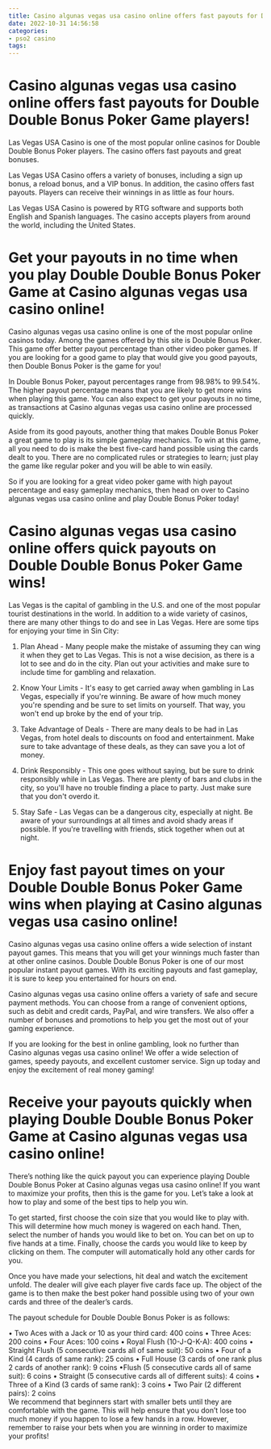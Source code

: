 ```yaml
---
title: Casino algunas vegas usa casino online offers fast payouts for Double Double Bonus Poker Game players!
date: 2022-10-31 14:56:58
categories:
- pso2 casino
tags:
---
```



#  Casino algunas vegas usa casino online offers fast payouts for Double Double Bonus Poker Game players!

Las Vegas USA Casino is one of the most popular online casinos for Double Double Bonus Poker players. The casino offers fast payouts and great bonuses.

Las Vegas USA Casino offers a variety of bonuses, including a sign up bonus, a reload bonus, and a VIP bonus. In addition, the casino offers fast payouts. Players can receive their winnings in as little as four hours.

Las Vegas USA Casino is powered by RTG software and supports both English and Spanish languages. The casino accepts players from around the world, including the United States.

#  Get your payouts in no time when you play Double Double Bonus Poker Game at Casino algunas vegas usa casino online!

Casino algunas vegas usa casino online is one of the most popular online casinos today. Among the games offered by this site is Double Bonus Poker. This game offer better payout percentage than other video poker games. If you are looking for a good game to play that would give you good payouts, then Double Bonus Poker is the game for you!

In Double Bonus Poker, payout percentages range from 98.98% to 99.54%. The higher payout percentage means that you are likely to get more wins when playing this game. You can also expect to get your payouts in no time, as transactions at Casino algunas vegas usa casino online are processed quickly.

Aside from its good payouts, another thing that makes Double Bonus Poker a great game to play is its simple gameplay mechanics. To win at this game, all you need to do is make the best five-card hand possible using the cards dealt to you. There are no complicated rules or strategies to learn; just play the game like regular poker and you will be able to win easily.

So if you are looking for a great video poker game with high payout percentage and easy gameplay mechanics, then head on over to Casino algunas vegas usa casino online and play Double Bonus Poker today!

#  Casino algunas vegas usa casino online offers quick payouts on Double Double Bonus Poker Game wins!

Las Vegas is the capital of gambling in the U.S. and one of the most popular tourist destinations in the world. In addition to a wide variety of casinos, there are many other things to do and see in Las Vegas. Here are some tips for enjoying your time in Sin City:

1. Plan Ahead - Many people make the mistake of assuming they can wing it when they get to Las Vegas. This is not a wise decision, as there is a lot to see and do in the city. Plan out your activities and make sure to include time for gambling and relaxation.

2. Know Your Limits - It's easy to get carried away when gambling in Las Vegas, especially if you're winning. Be aware of how much money you're spending and be sure to set limits on yourself. That way, you won't end up broke by the end of your trip.

3. Take Advantage of Deals - There are many deals to be had in Las Vegas, from hotel deals to discounts on food and entertainment. Make sure to take advantage of these deals, as they can save you a lot of money.

4. Drink Responsibly - This one goes without saying, but be sure to drink responsibly while in Las Vegas. There are plenty of bars and clubs in the city, so you'll have no trouble finding a place to party. Just make sure that you don't overdo it.

5. Stay Safe - Las Vegas can be a dangerous city, especially at night. Be aware of your surroundings at all times and avoid shady areas if possible. If you're travelling with friends, stick together when out at night.

#  Enjoy fast payout times on your Double Double Bonus Poker Game wins when playing at Casino algunas vegas usa casino online!

Casino algunas vegas usa casino online offers a wide selection of instant payout games. This means that you will get your winnings much faster than at other online casinos. Double Double Bonus Poker is one of our most popular instant payout games. With its exciting payouts and fast gameplay, it is sure to keep you entertained for hours on end.

Casino algunas vegas usa casino online offers a variety of safe and secure payment methods. You can choose from a range of convenient options, such as debit and credit cards, PayPal, and wire transfers. We also offer a number of bonuses and promotions to help you get the most out of your gaming experience.

If you are looking for the best in online gambling, look no further than Casino algunas vegas usa casino online! We offer a wide selection of games, speedy payouts, and excellent customer service. Sign up today and enjoy the excitement of real money gaming!

#  Receive your payouts quickly when playing Double Double Bonus Poker Game at Casino algunas vegas usa casino online!

There’s nothing like the quick payout you can experience playing Double Double Bonus Poker at Casino algunas vegas usa casino online! If you want to maximize your profits, then this is the game for you. Let’s take a look at how to play and some of the best tips to help you win.

To get started, first choose the coin size that you would like to play with. This will determine how much money is wagered on each hand. Then, select the number of hands you would like to bet on. You can bet on up to five hands at a time. Finally, choose the cards you would like to keep by clicking on them. The computer will automatically hold any other cards for you.

Once you have made your selections, hit deal and watch the excitement unfold. The dealer will give each player five cards face up. The object of the game is to then make the best poker hand possible using two of your own cards and three of the dealer’s cards.

The payout schedule for Double Double Bonus Poker is as follows:

• Two Aces with a Jack or 10 as your third card: 400 coins
• Three Aces: 200 coins
• Four Aces: 100 coins
• Royal Flush (10-J-Q-K-A): 400 coins 
• Straight Flush (5 consecutive cards all of same suit): 50 coins 
• Four of a Kind (4 cards of same rank): 25 coins 
• Full House (3 cards of one rank plus 2 cards of another rank): 9 coins 
•Flush (5 consecutive cards all of same suit): 6 coins 
• Straight (5 consecutive cards all of different suits): 4 coins 
• Three of a Kind (3 cards of same rank): 3 coins 
• Two Pair (2 different pairs): 2 coins  
We recommend that beginners start with smaller bets until they are comfortable with the game. This will help ensure that you don’t lose too much money if you happen to lose a few hands in a row. However, remember to raise your bets when you are winning in order to maximize your profits!